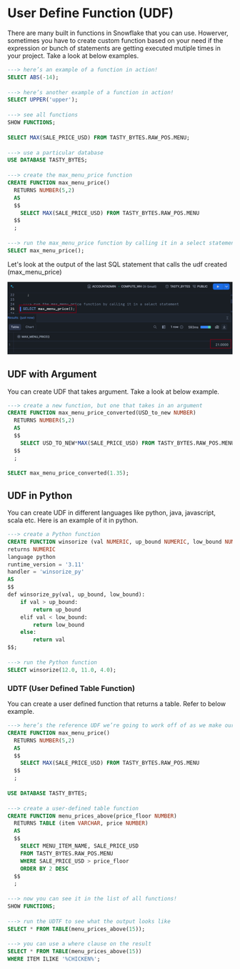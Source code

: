 # User Define Function (UDF)

There are many built in functions in Snowflake that you can use. Howerver, sometimes you have to create custom function based on your need if the expression or bunch of statements are getting executed mutiple times in your project. Take a look at below examples.

```SQL
---> here’s an example of a function in action!
SELECT ABS(-14);

---> here’s another example of a function in action!
SELECT UPPER('upper');

---> see all functions
SHOW FUNCTIONS;

SELECT MAX(SALE_PRICE_USD) FROM TASTY_BYTES.RAW_POS.MENU;

---> use a particular database
USE DATABASE TASTY_BYTES;

---> create the max_menu_price function
CREATE FUNCTION max_menu_price()
  RETURNS NUMBER(5,2)
  AS
  $$
    SELECT MAX(SALE_PRICE_USD) FROM TASTY_BYTES.RAW_POS.MENU
  $$
  ;

---> run the max_menu_price function by calling it in a select statement
SELECT max_menu_price();
```

Let's look at the output of the last SQL statement that calls the udf created (max_menu_price)

![Max Menu Price Output](../images/module_2_udf_max_price.png)

## UDF with Argument
You can create UDF that takes argument. Take a look at below example.

```SQL
---> create a new function, but one that takes in an argument
CREATE FUNCTION max_menu_price_converted(USD_to_new NUMBER)
  RETURNS NUMBER(5,2)
  AS
  $$
    SELECT USD_TO_NEW*MAX(SALE_PRICE_USD) FROM TASTY_BYTES.RAW_POS.MENU
  $$
  ;

SELECT max_menu_price_converted(1.35);
```

## UDF in Python
You can create UDF in different languages like python, java, javascript, scala etc. Here is an example of it in python.

```SQL
---> create a Python function
CREATE FUNCTION winsorize (val NUMERIC, up_bound NUMERIC, low_bound NUMERIC)
returns NUMERIC
language python
runtime_version = '3.11'
handler = 'winsorize_py'
AS
$$
def winsorize_py(val, up_bound, low_bound):
    if val > up_bound:
        return up_bound
    elif val < low_bound:
        return low_bound
    else:
        return val
$$;

---> run the Python function
SELECT winsorize(12.0, 11.0, 4.0);
```

### UDTF (User Defined Table Function)
You can create a user defined function that returns a table. Refer to below example.

```SQL
---> here’s the reference UDF we’re going to work off of as we make our UDTF
CREATE FUNCTION max_menu_price()
  RETURNS NUMBER(5,2)
  AS
  $$
    SELECT MAX(SALE_PRICE_USD) FROM TASTY_BYTES.RAW_POS.MENU
  $$
  ;

USE DATABASE TASTY_BYTES;
  
---> create a user-defined table function
CREATE FUNCTION menu_prices_above(price_floor NUMBER)
  RETURNS TABLE (item VARCHAR, price NUMBER)
  AS
  $$
    SELECT MENU_ITEM_NAME, SALE_PRICE_USD 
    FROM TASTY_BYTES.RAW_POS.MENU
    WHERE SALE_PRICE_USD > price_floor
    ORDER BY 2 DESC
  $$
  ;
  
---> now you can see it in the list of all functions!
SHOW FUNCTIONS;

---> run the UDTF to see what the output looks like
SELECT * FROM TABLE(menu_prices_above(15));

---> you can use a where clause on the result
SELECT * FROM TABLE(menu_prices_above(15)) 
WHERE ITEM ILIKE '%CHICKEN%';
```